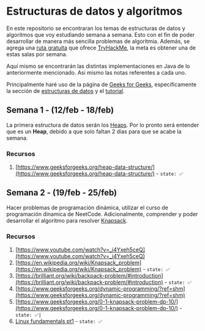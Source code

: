 # Estructuras de datos y algoritmos

En este repositorio se encontraran los temas de estructuras de datos y algoritmos que voy estudiando semana a semana. Esto con el fin de poder desarrollar de manera más sencilla problemas de algoritmia. Además, se agrega una [ruta gratuita](https://tryhackme.com/r/resources/blog/free_path/) que ofrece [TryHackMe](https://tryhackme.com/), la meta es obtener una de estas salas por semana.

Aquí mismo se encontrarán las distintas implementaciones en Java de lo anteriormente mencionado. Asi mismo las notas referentes a cada uno.

Principalmente haré uso de la página de [Geeks for Geeks](https://www.geeksforgeeks.org/), especificamente la sección de [estructuras de datos](https://www.geeksforgeeks.org/data-structures) y el [tutorial](https://www.geeksforgeeks.org/learn-data-structures-and-algorithms-dsa-tutorial/).

## Semana 1 - (12/feb - 18/feb)

La primera estructura de datos serán los [Heaps](https://www.geeksforgeeks.org/heap-data-structure/). Por lo pronto será entender que es un **Heap**, debido a que solo faltan 2 días para que se acabe la semana.

### Recursos

1. [https://www.geeksforgeeks.org/heap-data-structure/](https://www.geeksforgeeks.org/heap-data-structure/) - `state: ✅`

## Semana 2 - (19/feb - 25/feb)

Hacer problemas de programación dinámica, utilizar el curso de programación dinamica de NeetCode. Adicionalmente, comprender y poder desarrollar el algoritmo para resolver [Knapsack](https://en.wikipedia.org/wiki/Knapsack_problem).

### Recursos

1. [https://www.youtube.com/watch?v=_i4Yxeh5ceQ](https://www.youtube.com/watch?v=_i4Yxeh5ceQ)
2. [https://en.wikipedia.org/wiki/Knapsack_problem](https://en.wikipedia.org/wiki/Knapsack_problem) - `state: ✅`
3. [https://brilliant.org/wiki/backpack-problem/#introduction](https://brilliant.org/wiki/backpack-problem/#introduction) - `state: ✅`
4. [https://www.geeksforgeeks.org/dynamic-programming/?ref=shm](https://www.geeksforgeeks.org/dynamic-programming/?ref=shm)
5. [https://www.geeksforgeeks.org/0-1-knapsack-problem-dp-10/](https://www.geeksforgeeks.org/0-1-knapsack-problem-dp-10/) - `state: ✅|` 
6. [Linux fundamentals pt1](https://tryhackme.com/room/linuxfundamentalspart1/) - `state: ✅`
